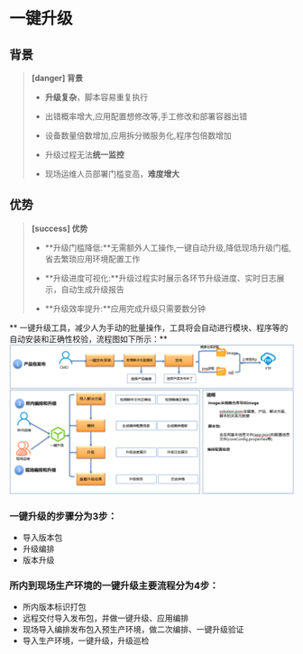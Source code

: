 # 一键升级

## 背景

> **\[danger\] 背景**
>
> * **升级复杂**，脚本容易重复执行
>
> * 出错概率增大,应用配置想修改等,手工修改和部署容器出错
>
> * 设备数量倍数增加,应用拆分微服务化,程序包倍数增加
>
> * 升级过程无法**统一监控**
>
> * 现场运维人员部署门槛变高，**难度增大**

## 优势

> **\[success\] 优势**
>
> * **升级门槛降低:**无需额外人工操作,一键自动升级,降低现场升级门槛,省去繁琐应用环境配置工作
>
> * **升级进度可视化:**升级过程实时展示各环节升级进度、实时日志展示，自动生成升级报告
>
> * **升级效率提升:**应用完成升级只需要数分钟

** 一键升级工具，减少人为手动的批量操作，工具将会自动进行模块、程序等的自动安装和正确性校验，流程图如下所示：**
![](/yi-jian-sheng-ji/yi-jian-sheng-ji-liu-cheng.png)
### 一键升级的步骤分为3步：
* 导入版本包
* 升级编排
* 版本升级

### 所内到现场生产环境的一键升级主要流程分为4步：

* 所内版本标识打包
* 远程交付导入发布包，并做一键升级、应用编排
* 现场导入编排发布包入预生产环境，做二次编排、一键升级验证
* 导入生产环境，一键升级，升级巡检


